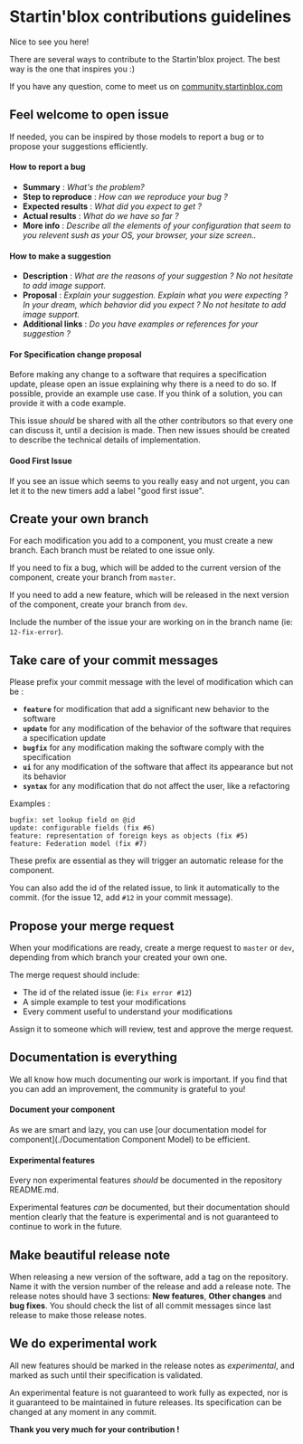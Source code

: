 # Startin'blox contributions guidelines

Nice to see you here!

There are several ways to contribute to the Startin'blox project. The best way is the one that inspires you :)

If you have any question, come to meet us on [community.startinblox.com](https://community.startinblox.com)


## Feel welcome to open issue

If needed, you can be inspired by those models to report a bug or to propose your suggestions efficiently.

#### How to report a bug

*  **Summary** : *What's the problem?*
*  **Step to reproduce** : *How can we reproduce your bug ?*
*  **Expected results** : *What did you expect to get ?*
*  **Actual results** : *What do we have so far ?*
*  **More info** : *Describe all the elements of your configuration that seem to you relevent sush as your OS, your browser, your size screen..*

#### How to make a suggestion 

*  **Description** : *What are the reasons of your suggestion ? No not hesitate to add image support.*
*  **Proposal** : *Explain your suggestion. Explain what you were expecting ? In your dream, which behavior did you expect ? No not hesitate to add image support.*
*  **Additional links** : *Do you have examples or references for your suggestion ?*

#### For Specification change proposal

Before making any change to a software that requires a specification update, please open an issue explaining why there is a need to do so. If possible, provide an example use case. If you think of a solution, you can provide it with a code example.

This issue *should* be shared with all the other contributors so that every one can discuss it, until a decision is made. Then new issues should be created to describe the technical details of implementation.

#### Good First Issue

If you see an issue which seems to you really easy and not urgent, you can let it to the new timers add a label "good first issue".

## Create your own branch
For each modification you add to a component, you must create a new branch. Each branch must be related to one issue only. 

If you need to fix a bug, which will be added to the current version of the component, create your branch from `master`.

If you need to add a new feature, which will be released in the next version of the component, create your branch from `dev`.

Include the number of the issue your are working on in the branch name (ie: `12-fix-error`).

## Take care of your commit messages

Please prefix your commit message with the level of modification which can be : 

* **`feature`** for modification that add a significant new behavior to the software
* **`update`** for any modification of the behavior of the software that requires a specification update
* **`bugfix`** for any modification making the software comply with the specification
* **`ui`** for any modification of the software that affect its appearance but not its behavior
* **`syntax`** for any modification that do not affect the user, like a refactoring

Examples : 
```
bugfix: set lookup field on @id
update: configurable fields (fix #6)
feature: representation of foreign keys as objects (fix #5)
feature: Federation model (fix #7)
```
These prefix are essential as they will trigger an automatic release for the component.

You can also add the id of the related issue, to link it automatically to the commit. (for the issue 12, add `#12` in your commit message).

## Propose your merge request

When your modifications are ready, create a merge request to `master` or `dev`, depending from which branch your created your own one.

The merge request should include:

- The id of the related issue (ie: `Fix error #12`)
- A simple example to test your modifications
- Every comment useful to understand your modifications

Assign it to someone which will review, test and approve the merge request.

## Documentation is everything 

We all know how much documenting our work is important. If you find that you can add an improvement, the community is grateful to you!

#### Document your component

As we are smart and lazy, you can use [our documentation model for component](./Documentation Component Model) to be efficient.

#### Experimental features
Every non experimental features *should* be documented in the repository README.md.

Experimental features *can* be documented, but their documentation should mention clearly that the feature is experimental and is not guaranteed to continue to work in the future.

## Make beautiful release note

When releasing a new version of the software, add a tag on the repository. Name it with the version number of the release and add a release note. The release notes should have 3 sections: **New features**, **Other changes** and **bug fixes**. You should check the list of all commit messages since last release to make those release notes.

## We do experimental work

All new features should be marked in the release notes as *experimental*, and marked as such until their specification is validated.

An experimental feature is not guaranteed to work fully as expected, nor is it guaranteed to be maintained in future releases. Its specification can be changed at any moment in any commit.




**Thank you very much for your contribution !**

